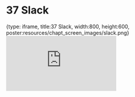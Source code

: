 # 37 Slack
 
{type: iframe, title:37 Slack, width:800, height:600, poster:resources/chapt_screen_images/slack.png}
![](https://datatrail-jhu.github.io/DataTrail_ReOrg/no_toc/slack.html)
 

 
